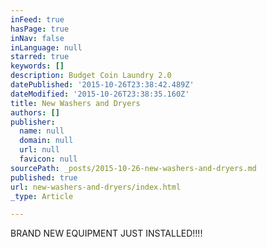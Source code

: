 ```yaml
---
inFeed: true
hasPage: true
inNav: false
inLanguage: null
starred: true
keywords: []
description: Budget Coin Laundry 2.0
datePublished: '2015-10-26T23:38:42.489Z'
dateModified: '2015-10-26T23:38:35.160Z'
title: New Washers and Dryers
authors: []
publisher:
  name: null
  domain: null
  url: null
  favicon: null
sourcePath: _posts/2015-10-26-new-washers-and-dryers.md
published: true
url: new-washers-and-dryers/index.html
_type: Article

---
```

BRAND NEW EQUIPMENT JUST INSTALLED!!!!